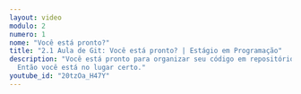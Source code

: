 ```yaml
---
layout: video
modulo: 2
numero: 1
nome: "Você está pronto?"
title: "2.1 Aula de Git: Você está pronto? | Estágio em Programação"
description: "Você está pronto para organizar seu código em repositórios Git?
  Então você está no lugar certo."
youtube_id: "20tzOa_H47Y"
---
```


